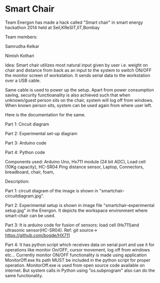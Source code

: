 Smart Chair
========================

Team Energon has made a hack called "Smart chair" in smart energy hackathon 2014 held at Seil,KReSIT,IIT,Bombay

Team members:

Samrudha Kelkar

Nimish Kothari

Idea: Smart chair utilizes most natural input given by user i.e. weight on chair and distance from back as an input to the system to switch ON/OFF the monitor screen of workstation. It sends serial data to the workstation  over a USB cable. 

Same cable is used to power up the setup. Apart from power consumption saving, security functioanality is also achieved such that when unknown/guest person sits on the chair, system will log off from windows. When known person sits, system can be used again from where user left.   


Here is the documentation for the same.

Part 1: Circuit diagram
	   
Part 2: Experimental set-up diagram
	   
Part 3: Arduino code
	   
Part 4: Python code

	   
	   

Components used:
Arduino Uno, 
Hx711 module (24 bit ADC),
Load cell (10Kg capacity), 
HC-SR04 Ping distance sensor,
Laptop,
Connectors, breadboard, chair, foam,

Description:

Part 1: circuit diagram of the image is shown in "smartchair-circuitdiagram.jpg".

Part 2: Experimental setup is shown in image file "smartchair-experimental setup.jpg" in the Energon. It depicts the workspace environment where smart-chair can be used.
 
Part 3: It is arduino code for fusion of sensors: load cell (Hx711)and ultrasonic sensor(HC-SR04). 
Ref: git source-> https://github.com/bogde/HX711

Part 4: It has python script which receives data on serial port and use it for operations like monitor On/OFF, cursor movement, log off from windows etc...
Currently monitor ON/OFF functionality is made using application MonitorOff.exe
Its path MUST be included in the python script for proper operation. MonitorOff.exe is used from open source code available on internet. But system calls in Python using "os.subprogram" also can do the same functionality.

